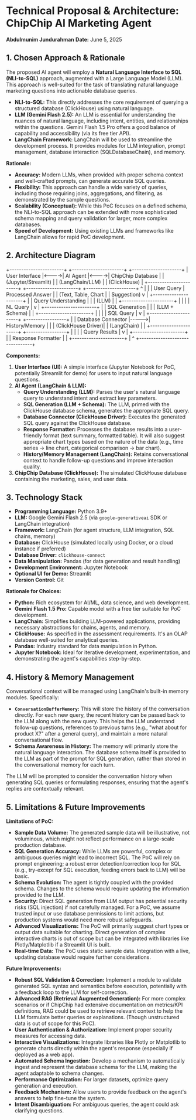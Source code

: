 # Technical Proposal & Architecture: ChipChip AI Marketing Agent

**Abdulmunim Jundurahman**
**Date:** June 5, 2025

## 1. Chosen Approach & Rationale

The proposed AI agent will employ a **Natural Language Interface to SQL (NLI-to-SQL)** approach, augmented with a Large Language Model (LLM). This approach is well-suited for the task of translating natural language marketing questions into actionable database queries.

* **NLI-to-SQL:** This directly addresses the core requirement of querying a structured database (ClickHouse) using natural language.
* **LLM (Gemini Flash 2.5):** An LLM is essential for understanding the nuances of natural language, including intent, entities, and relationships within the questions. Gemini Flash 1.5 Pro offers a good balance of capability and accessibility (via its free tier API).
* **LangChain Framework:** LangChain will be used to streamline the development process. It provides modules for LLM integration, prompt management, database interaction (SQLDatabaseChain), and memory.

**Rationale:**
* **Accuracy:** Modern LLMs, when provided with proper schema context and well-crafted prompts, can generate accurate SQL queries.
* **Flexibility:** This approach can handle a wide variety of queries, including those requiring joins, aggregations, and filtering, as demonstrated by the sample questions.
* **Scalability (Conceptual):** While this PoC focuses on a defined schema, the NLI-to-SQL approach can be extended with more sophisticated schema mapping and query validation for larger, more complex databases.
* **Speed of Development:** Using existing LLMs and frameworks like LangChain allows for rapid PoC development.

## 2. Architecture Diagram

+-----------------------+      +----------------------+      +---------------------+
|   User Interface      |&lt;---->|      AI Agent        |&lt;---->|  ChipChip Database  |
| (Jupyter/Streamlit)   |      |   (LangChain/LLM)    |      |    (ClickHouse)     |
+-----------------------+      +----------------------+      +---------------------+
^                               |
|                               | User Query
| Processed Answer              |
| (Text, Table, Chart           |
|  Suggestion)                  v
|                      +----------------------+
|                      |   Query Understanding  |
|                      |        (LLM)         |
|                      +----------------------+
|                               |
|                               | NL Query
|                               v
|                      +----------------------+
|                      |   SQL Generation     |
|                      |   (LLM + Schema)     |
|                      +----------------------+
|                               |
|                               | SQL Query
|                               v
|                      +----------------------+      +-----------------+
|                      |  Database Connector  |----->|  History/Memory |
|                      |   (ClickHouse Driver)|      |   (LangChain)   |
|                      +----------------------+      +-----------------+
|                               |
|                               | Query Results
|                               v
|                      +----------------------+
|                      |  Response Formatter  |
|                      +----------------------+
|                                ^
+--------------------------------+



**Components:**

1.  **User Interface (UI):** A simple interface (Jupyter Notebook for PoC, potentially Streamlit for demo) for users to input natural language questions.
2.  **AI Agent (LangChain & LLM):**
    * **Query Understanding (LLM):** Parses the user's natural language query to understand intent and extract key parameters.
    * **SQL Generation (LLM + Schema):** The LLM, primed with the ClickHouse database schema, generates the appropriate SQL query.
    * **Database Connector (ClickHouse Driver):** Executes the generated SQL query against the ClickHouse database.
    * **Response Formatter:** Processes the database results into a user-friendly format (text summary, formatted table). It will also suggest appropriate chart types based on the nature of the data (e.g., time series -> line chart, categorical comparison -> bar chart).
    * **History/Memory Management (LangChain):** Retains conversational context to handle follow-up questions and improve interaction quality.
3.  **ChipChip Database (ClickHouse):** The simulated ClickHouse database containing the marketing, sales, and user data.

## 3. Technology Stack

* **Programming Language:** Python 3.9+
* **LLM:** Google Gemini Flash 2.5 (via `google-generativeai` SDK or LangChain integration)
* **Framework:** LangChain (for agent structure, LLM integration, SQL chains, memory)
* **Database:** ClickHouse (simulated locally using Docker, or a cloud instance if preferred)
* **Database Driver:** `clickhouse-connect`
* **Data Manipulation:** Pandas (for data generation and result handling)
* **Development Environment:** Jupyter Notebook
* **Optional UI for Demo:** Streamlit
* **Version Control:** Git

**Rationale for Choices:**
* **Python:** Rich ecosystem for AI/ML, data science, and web development.
* **Gemini Flash 1.5 Pro:** Capable model with a free tier suitable for PoC development.
* **LangChain:** Simplifies building LLM-powered applications, providing necessary abstractions for chains, agents, and memory.
* **ClickHouse:** As specified in the assessment requirements. It's an OLAP database well-suited for analytical queries.
* **Pandas:** Industry standard for data manipulation in Python.
* **Jupyter Notebook:** Ideal for iterative development, experimentation, and demonstrating the agent's capabilities step-by-step.

## 4. History & Memory Management

Conversational context will be managed using LangChain's built-in memory modules. Specifically:

* **`ConversationBufferMemory`:** This will store the history of the conversation directly. For each new query, the recent history can be passed back to the LLM along with the new query. This helps the LLM understand follow-up questions, references to previous turns (e.g., "what about for product X?" after a general query), and maintain a more natural conversational flow.
* **Schema Awareness in History:** The memory will primarily store the natural language interaction. The database schema itself is provided to the LLM as part of the prompt for SQL generation, rather than stored in the conversational memory for each turn.

The LLM will be prompted to consider the conversation history when generating SQL queries or formulating responses, ensuring that the agent's replies are contextually relevant.

## 5. Limitations & Future Improvements

**Limitations of PoC:**

* **Sample Data Volume:** The generated sample data will be illustrative, not voluminous, which might not reflect performance on a large-scale production database.
* **SQL Generation Accuracy:** While LLMs are powerful, complex or ambiguous queries might lead to incorrect SQL. The PoC will rely on prompt engineering; a robust error detection/correction loop for SQL (e.g., try-except for SQL execution, feeding errors back to LLM) will be basic.
* **Schema Evolution:** The agent is tightly coupled with the provided schema. Changes to the schema would require updating the information provided to the LLM.
* **Security:** Direct SQL generation from LLM output has potential security risks (SQL injection) if not carefully managed. For a PoC, we assume trusted input or use database permissions to limit actions, but production systems would need more robust safeguards.
* **Advanced Visualizations:** The PoC will primarily suggest chart types or output data suitable for charting. Direct generation of complex interactive charts is out of scope but can be integrated with libraries like Plotly/Matplotlib if a Streamlit UI is built.
* **Real-time Data:** The PoC uses static sample data. Integration with a live, updating database would require further considerations.

**Future Improvements:**

* **Robust SQL Validation & Correction:** Implement a module to validate generated SQL syntax and semantics before execution, potentially with a feedback loop to the LLM for self-correction.
* **Advanced RAG (Retrieval Augmented Generation):** For more complex scenarios or if ChipChip had extensive documentation on metrics/KPI definitions, RAG could be used to retrieve relevant context to help the LLM formulate better queries or explanations. (Though unstructured data is out of scope for this PoC).
* **User Authentication & Authorization:** Implement proper security measures for accessing data.
* **Interactive Visualizations:** Integrate libraries like Plotly or Matplotlib to generate charts directly within the agent's response (especially if deployed as a web app).
* **Automated Schema Ingestion:** Develop a mechanism to automatically ingest and represent the database schema for the LLM, making the agent adaptable to schema changes.
* **Performance Optimization:** For larger datasets, optimize query generation and execution.
* **Feedback Mechanism:** Allow users to provide feedback on the agent's answers to help fine-tune the system.
* **Intent Disambiguation:** For ambiguous queries, the agent could ask clarifying questions.
